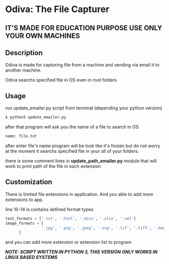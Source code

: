 # Odiva: The File Capturer


## IT'S MADE FOR EDUCATION PURPOSE USE ONLY YOUR OWN MACHINES

## Description

Odiva is made for capturing file from a machine and sending via email it to another machine.


Odiva searchs specified file in OS even in root folders

## Usage

run update_emailer.py script from terminal (depending your python version)

```sh
$ python3 update_emailer.py
```

after that program will ask you the name of a file to search in OS

```sh
name: file.txt
```

after enter file's name program will be look like it's frozen but do not worry at the moment it searchs specified file in your all of your folders.

there is some comment lines in **update_path_emailer.py** module that will work to print path of the file in each extension


## Customization

There is limited file extensions in application. And you able to add more extensions to app.

line 10-14 is contains defined format types

```py
text_formats = ['.txt', '.html', '.docx', '.xlsx', '.xml']
image_formats = [
                '.jpg', '.png', '.jpeg', '.svg', '.tif', '.tiff', '.bmp', '.gif', '.eps', '.raw', '.cr2', '.net', '.orf', '.sr2', '.PSD', '.XCF', '.AI', '.CDR'
      ]
```

and you can add more extension or extension list to program

***NOTE: SCRIPT WRITTEN IN PYTHON 3, THIS VERSION ONLY WORKS IN LINUX BASED SYSTEMS***
